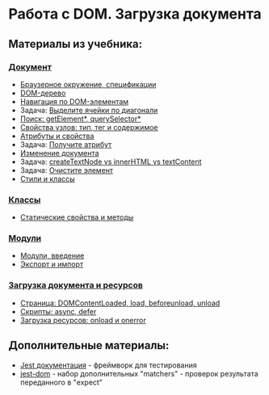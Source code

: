 # Работа с DOM. Загрузка документа

## Материалы из учебника:

### [Документ](https://learn.javascript.ru/document)  
- [Браузерное окружение, спецификации](https://learn.javascript.ru/browser-environment)   
- [DOM-дерево](https://learn.javascript.ru/dom-nodes)  
- [Навигация по DOM-элементам](https://learn.javascript.ru/dom-navigation)        
- Задача: [Выделите ячейки по диагонали](https://learn.javascript.ru/task/select-diagonal-cells)
- [Поиск: getElement*, querySelector*](https://learn.javascript.ru/searching-elements-dom)  
- [Свойства узлов: тип, тег и содержимое](https://learn.javascript.ru/basic-dom-node-properties)   
- [Атрибуты и свойства](https://learn.javascript.ru/dom-attributes-and-properties)   
- Задача: [Получите атрибут](https://learn.javascript.ru/task/get-user-attribute)
- [Изменение документа](https://learn.javascript.ru/modifying-document)  
- Задача: [createTextNode vs innerHTML vs textContent](https://learn.javascript.ru/task/createtextnode-vs-innerhtml)
- Задача: [Очистите элемент](https://learn.javascript.ru/task/clear-elem)
- [Стили и классы](https://learn.javascript.ru/styles-and-classes)

### [Классы](https://learn.javascript.ru/classes)  
- [Статические свойства и методы](https://learn.javascript.ru/static-properties-methods)
    
### [Модули](https://learn.javascript.ru/modules)  
- [Модули, введение](https://learn.javascript.ru/modules-intro)   
- [Экспорт и импорт](https://learn.javascript.ru/import-export)   

### [Загрузка документа и ресурсов](https://learn.javascript.ru/loading)  
- [Страница: DOMContentLoaded, load, beforeunload, unload](https://learn.javascript.ru/onload-ondomcontentloaded)  
- [Скрипты: async, defer](https://learn.javascript.ru/script-async-defer)   
- [Загрузка ресурсов: onload и onerror](https://learn.javascript.ru/onload-onerror)  

## Дополнительные материалы:

* [Jest документация](https://jestjs.io/) - фреймворк для тестирования 
* [jest-dom](https://github.com/testing-library/jest-dom) - набор дополнительных "matchers" - проверок результата переданного в "expect"
